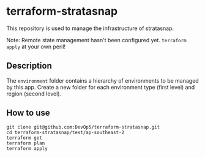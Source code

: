 # terraform-stratasnap

This repository is used to manage the infrastructure of stratasnap.

Note: Remote state management hasn't been configured yet. `terraform apply` at your own peril!

## Description

The `environment` folder contains a hierarchy of environments to be managed by this app. Create a new folder for each environment type (first level) and region (second level).

## How to use

    git clone git@github.com:DevOp5/terraform-stratasnap.git
    cd terraform-stratasnap/test/ap-southeast-2
    terraform get
    terraform plan
    terraform apply
